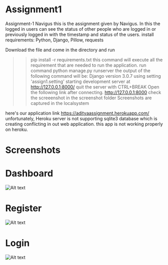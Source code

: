 # Assignment1
Assignment-1 Navigus
this is the assignment given by Navigus. In this the logged in users can see the status of other people who are logged in or previously logged in with the timestamp and status of the users.
install requirements:
Python, Django, Pillow, requests

Download the file and come in the directory and run
>>pip install -r requirements.txt
this command will execute all the requirement that are needed to run the application.
run command
>>python manage.py runserver
the output of the following command will be:
Django version 3.0.7 using setting 'assign1.setting' starting development server at http://127.0.0.1:8000/
quit the server with CTRL+BREAK
Open the following link after connecting.
http://127.0.0.1:8000
check the screeenshot in the screenshot folder
Screenshots are captured in the localsystem

here's our application link 
https://adityaassignment.herokuapp.com/
unfortunately, Heroku server is not supporting sqlite3 database which is creating conflicting in out web application.
this app is not working properly on heroku.

# Screenshots
# Dashboard
![Alt text](https://github.com/Aditya8586/Assignment1/tree/master/screenshots/dashboard.png"dashboard")
# Register
![Alt text](https://github.com/Aditya8586/Assignment1/tree/master/screenshots/register.png"dashboard")
# Login
![Alt text](https://github.com/Aditya8586/Assignment1/tree/master/screenshots/login.png"dashboard")

